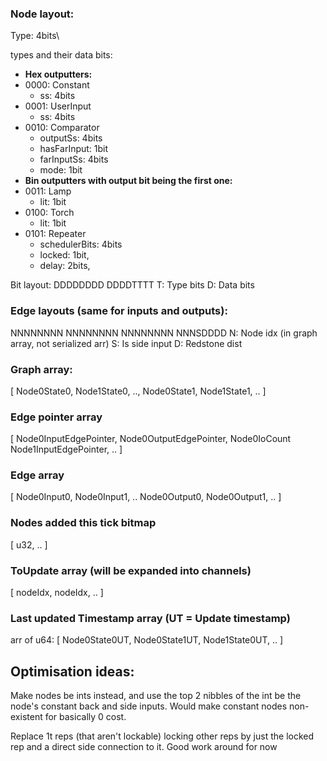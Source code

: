 
### Node layout:
Type: 4bits\

types and their data bits:
- **Hex outputters:**
- 0000: Constant
    - ss: 4bits
- 0001: UserInput
    - ss: 4bits
- 0010: Comparator
    - outputSs: 4bits
    - hasFarInput: 1bit
    - farInputSs: 4bits
    - mode: 1bit
- **Bin outputters with output bit being the first one:**
- 0011: Lamp
    - lit: 1bit
- 0100: Torch
    - lit: 1bit
- 0101: Repeater
    - schedulerBits: 4bits
    - locked: 1bit,
    - delay: 2bits,

Bit layout: DDDDDDDD DDDDTTTT
T: Type bits
D: Data bits

### Edge layouts (same for inputs and outputs):

NNNNNNNN NNNNNNNN NNNNNNNN NNNSDDDD
N: Node idx (in graph array, not serialized arr)
S: Is side input
D: Redstone dist

### Graph array:
[
    Node0State0, Node1State0, .., 
    Node0State1, Node1State1, .. 
]

### Edge pointer array
[
    Node0InputEdgePointer, Node0OutputEdgePointer, Node0IoCount
    Node1InputEdgePointer, ..
]

### Edge array
[
    Node0Input0, Node0Input1, .. Node0Output0, Node0Output1, ..
]


### Nodes added this tick bitmap
[
    u32, ..
]

### ToUpdate array (will be expanded into channels)
[
    nodeIdx, nodeIdx, ..
]

### Last updated Timestamp array (UT = Update timestamp)
arr of u64:
[
    Node0State0UT, Node0State1UT, Node1State0UT, ..
]


## Optimisation ideas:
Make nodes be ints instead, and use the top 2 nibbles of the int be the node's constant
back and side inputs. Would make constant nodes non-existent for basically 0 cost.

Replace 1t reps (that aren't lockable) locking other reps by just the locked rep and a direct
side connection to it. Good work around for now
